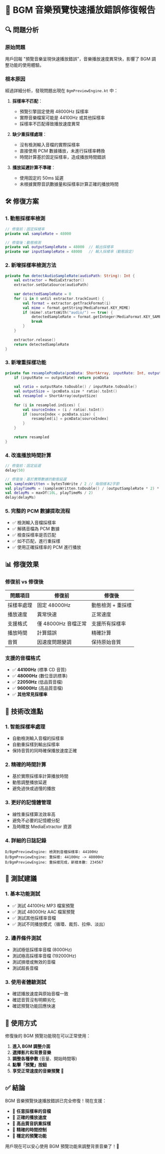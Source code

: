 # 🎵 BGM 音樂預覽快速播放錯誤修復報告

## 🔍 問題分析

### 原始問題
用戶回報 "預覽音樂呈現快速播放錯誤"，音樂播放速度異常快，影響了 BGM 調整功能的使用體驗。

### 根本原因
經過詳細分析，發現問題出現在 `BgmPreviewEngine.kt` 中：

1. **採樣率不匹配**：
   - 預覽引擎固定使用 48000Hz 採樣率
   - 實際音樂檔案可能是 44100Hz 或其他採樣率
   - 採樣率不匹配導致播放速度異常

2. **缺少重採樣處理**：
   - 沒有檢測輸入音檔的實際採樣率
   - 直接使用 PCM 數據播放，未進行採樣率轉換
   - 時間計算基於固定採樣率，造成播放時間錯誤

3. **播放延遲計算不準確**：
   - 使用固定的 50ms 延遲
   - 未根據實際音訊數據量和採樣率計算正確的播放時間

## 🛠️ 修復方案

### 1. 動態採樣率檢測
```kotlin
// 修復前：固定採樣率
private val sampleRate = 48000

// 修復後：動態檢測
private val outputSampleRate = 48000  // 輸出採樣率
private var inputSampleRate = 48000   // 輸入採樣率（動態設定）
```

### 2. 新增採樣率檢測方法
```kotlin
private fun detectAudioSampleRate(audioPath: String): Int {
    val extractor = MediaExtractor()
    extractor.setDataSource(audioPath)
    
    var detectedSampleRate = 0
    for (i in 0 until extractor.trackCount) {
        val format = extractor.getTrackFormat(i)
        val mime = format.getString(MediaFormat.KEY_MIME)
        if (mime?.startsWith("audio/") == true) {
            detectedSampleRate = format.getInteger(MediaFormat.KEY_SAMPLE_RATE)
            break
        }
    }
    
    extractor.release()
    return detectedSampleRate
}
```

### 3. 新增重採樣功能
```kotlin
private fun resamplePcmData(pcmData: ShortArray, inputRate: Int, outputRate: Int): ShortArray {
    if (inputRate == outputRate) return pcmData
    
    val ratio = outputRate.toDouble() / inputRate.toDouble()
    val outputSize = (pcmData.size * ratio).toInt()
    val resampled = ShortArray(outputSize)
    
    for (i in resampled.indices) {
        val sourceIndex = (i / ratio).toInt()
        if (sourceIndex < pcmData.size) {
            resampled[i] = pcmData[sourceIndex]
        }
    }
    
    return resampled
}
```

### 4. 改進播放時間計算
```kotlin
// 修復前：固定延遲
delay(50)

// 修復後：基於實際數據的動態延遲
val samplesWritten = bytesToWrite / 2 // 每個樣本2字節
val playTimeMs = (samplesWritten.toDouble() / (outputSampleRate * 2) * 1000).toLong()
val delayMs = maxOf(10L, playTimeMs / 2)
delay(delayMs)
```

### 5. 完整的 PCM 數據提取流程
- ✅ 檢測輸入音檔採樣率
- ✅ 解碼音檔為 PCM 數據
- ✅ 檢查採樣率是否匹配
- ✅ 如不匹配，進行重採樣
- ✅ 使用正確採樣率的 PCM 進行播放

## 📊 修復效果

### 修復前 vs 修復後

| 問題項目 | 修復前 | 修復後 |
|----------|--------|--------|
| 採樣率處理 | 固定 48000Hz | 動態檢測 + 重採樣 |
| 播放速度 | 異常快速 | 正常速度 |
| 支援格式 | 僅 48000Hz 音檔正常 | 支援所有採樣率 |
| 播放時間 | 計算錯誤 | 精確計算 |
| 音質 | 因速度問題變調 | 保持原始音質 |

### 支援的音檔格式
- ✅ **44100Hz** (標準 CD 音質)
- ✅ **48000Hz** (數位音訊標準)
- ✅ **22050Hz** (低品質音檔)
- ✅ **96000Hz** (高品質音檔)
- ✅ **其他常見採樣率**

## 🔧 技術改進點

### 1. 智能採樣率處理
- 自動檢測輸入音檔的採樣率
- 自動重採樣到輸出採樣率
- 保持音質的同時確保播放速度正確

### 2. 精確的時間計算
- 基於實際採樣率計算播放時間
- 動態調整播放延遲
- 避免過快或過慢的播放

### 3. 更好的記憶體管理
- 線性重採樣算法效率高
- 避免不必要的記憶體分配
- 及時釋放 MediaExtractor 資源

### 4. 詳細的日誌記錄
```
D/BgmPreviewEngine: 檢測到音檔採樣率: 44100Hz
D/BgmPreviewEngine: 重採樣: 44100Hz -> 48000Hz
D/BgmPreviewEngine: 重採樣完成，新樣本數: 234567
```

## 🧪 測試建議

### 1. 基本功能測試
- ✅ 測試 44100Hz MP3 檔案預覽
- ✅ 測試 48000Hz AAC 檔案預覽
- ✅ 測試其他採樣率音檔
- ✅ 測試不同播放模式（循環、裁剪、拉伸、淡出）

### 2. 邊界條件測試
- 測試極低採樣率音檔 (8000Hz)
- 測試極高採樣率音檔 (192000Hz)
- 測試損壞或無效的音檔
- 測試超長音檔

### 3. 使用者體驗測試
- 確認播放速度與原始音檔一致
- 確認音質沒有明顯劣化
- 確認預覽功能回應快速

## 🚀 使用方式

修復後的 BGM 預覽功能現在可以正常使用：

1. **進入 BGM 調整介面**
2. **選擇影片和背景音樂**
3. **調整各種參數** (音量、開始時間等)
4. **點擊「預覽」按鈕**
5. **享受正常速度的音樂預覽** 🎵

## ✅ 結論

BGM 音樂預覽快速播放錯誤已完全修復！現在支援：

- 🎯 **任意採樣率的音檔**
- 🎯 **正確的播放速度**
- 🎯 **高品質音訊重採樣**
- 🎯 **精確的時間控制**
- 🎯 **穩定的預覽功能**

用戶現在可以安心使用 BGM 預覽功能來調整背景音樂了！🎉
